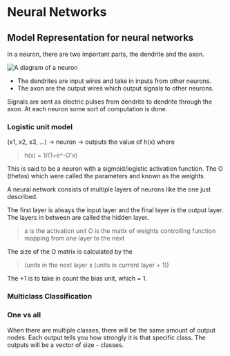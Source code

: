 <a name="neural-networks"></a>

# Neural Networks

## Model Representation for neural networks
In a neuron, there are two important parts, the dendrite and the axon.

![A diagram of a neuron](https://upload.wikimedia.org/wikipedia/commons/thumb/b/b5/Neuron.svg/300px-Neuron.svg.png)

* The dendrites are input wires and take in inputs from other neurons.
* The axon are the output wires which output signals to other neurons.

Signals are sent as electric pulses from dendrite to dendrite through the axon.
At each neuron some sort of computation is done.

### Logistic unit model
(x1, x2, x3, ...) -> neuron -> outputs the value of h(x) where
>h(x) = 1/(1+e^-O'x)

This is said to be a neuron with a sigmoid/logistic activation function.
The O (thetas) which were called the parameters and known as the weights.

A neural network consists of multiple layers of neurons like the one just described.

The first layer is always the input layer and the final layer is the output layer.
The layers in between are called the hidden layer.

>a is the activation unit
>O is the matix of weights controlling function mapping from one layer to the next

The size of the O matrix is calculated by the 
>(units in the next layer x (units in current layer + 1))

The +1 is to take in count the bias unit, which = 1.

### Multiclass Classification

### One vs all
When there are multiple classes, there will be the same amount of output nodes.
Each output tells you how strongly it is that specific class.
The outputs will be a vector of size - classes.